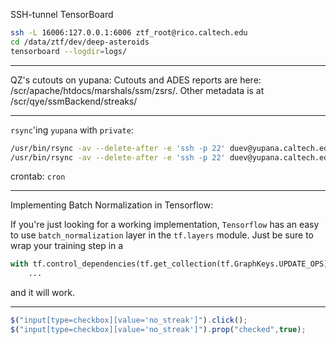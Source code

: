 SSH-tunnel TensorBoard
```bash
ssh -L 16006:127.0.0.1:6006 ztf_root@rico.caltech.edu
cd /data/ztf/dev/deep-asteroids
tensorboard --logdir=logs/
```

---

QZ's cutouts on yupana:
Cutouts and ADES reports are here: /scr/apache/htdocs/marshals/ssm/zsrs/. 
Other metadata is at /scr/qye/ssmBackend/streaks/

---

`rsync`'ing `yupana` with `private`:
```bash
/usr/bin/rsync -av --delete-after -e 'ssh -p 22' duev@yupana.caltech.edu:/scr/apache/htdocs/marshals/ssm/zsrs/stamps_\* /scratch/ztf/streaks/stamps/
/usr/bin/rsync -av --delete-after -e 'ssh -p 22' duev@yupana.caltech.edu:/scr/qye/ssmBackend/streaks/2018\* /scratch/ztf/streaks/meta/
```

crontab:
```cron```

---

Implementing Batch Normalization in Tensorflow:

If you're just looking for a working implementation, `Tensorflow` has an easy to use `batch_normalization` layer 
in the `tf.layers` module. Just be sure to wrap your training step in a 
```python
with tf.control_dependencies(tf.get_collection(tf.GraphKeys.UPDATE_OPS)):
    ... 
```
and it will work.

---

```javascript
$("input[type=checkbox][value='no_streak']").click();
$("input[type=checkbox][value='no_streak']").prop("checked",true);
```
